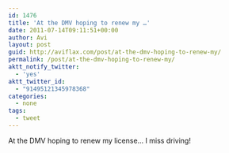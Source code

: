 ```yaml
---
id: 1476
title: 'At the DMV hoping to renew my …'
date: 2011-07-14T09:11:51+00:00
author: Avi
layout: post
guid: http://aviflax.com/post/at-the-dmv-hoping-to-renew-my/
permalink: /post/at-the-dmv-hoping-to-renew-my/
aktt_notify_twitter:
  - 'yes'
aktt_twitter_id:
  - "91495121345978368"
categories:
  - none
tags:
  - tweet
---
```

At the DMV hoping to renew my license… I miss driving!